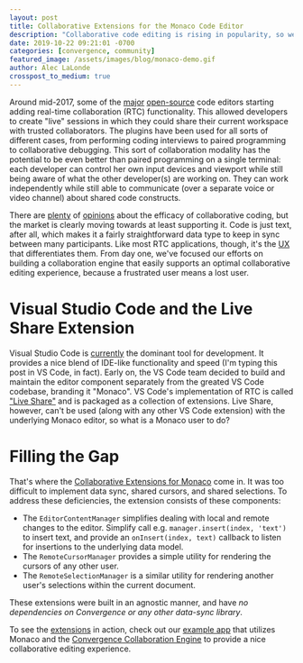 ```yaml
---
layout: post
title: Collaborative Extensions for the Monaco Code Editor
description: "Collaborative code editing is rising in popularity, so we created a library that makes adding real-time collaboration functionality to Monaco much easier."
date: 2019-10-22 09:21:01 -0700
categories: [convergence, community]
featured_image: /assets/images/blog/monaco-demo.gif
author: Alec LaLonde
crosspost_to_medium: true
---
```

Around mid-2017, some of the [major](https://teletype.atom.io/) [open-source](https://code.visualstudio.com/blogs/2017/11/15/live-share) code editors starting adding real-time collaboration (RTC) functionality.  This allowed developers to create "live" sessions in which they could share their current workspace with trusted collaborators.  The plugins have been used for all sorts of different cases, from performing coding interviews to paired programming to collaborative debugging.  This sort of collaboration modality has the potential to be even better than paired programming on a single terminal: each developer can control her own input devices and viewport while still being aware of what the other developer(s) are working on.  They can work independently while still able to communicate (over a separate voice or video channel) about shared code constructs.

There are [plenty](https://www.verypossible.com/blog/pros-and-cons-of-pair-programming) of [opinions](https://blog.inf.ed.ac.uk/sapm/2014/03/07/real-time-collaborative-programming-in-software-business/) about the efficacy of collaborative coding, but the market is clearly moving towards at least supporting it.  Code is just text, after all, which makes it a fairly straightforward data type to keep in sync between many participants.   Like most RTC applications, though, it's the [UX](/blog/2017/09/what-makes-for-a-great-collaborative-editing-experience/) that differentiates them.  From day one, we've focused our efforts on building a collaboration engine that easily supports an optimal collaborative editing experience, because a frustrated user means a lost user.

# Visual Studio Code and the Live Share Extension

Visual Studio Code is [currently](https://insights.stackoverflow.com/survey/2019#development-environments-and-tools) the dominant tool for development. It provides a nice blend of IDE-like functionality and speed (I'm typing this post in VS Code, in fact).  Early on, the VS Code team decided to build and maintain the editor component separately from the greated VS Code codebase, branding it "Monaco".  VS Code's implementation of RTC is called ["Live Share"](https://marketplace.visualstudio.com/items?itemName=MS-vsliveshare.vsliveshare-pack) and is packaged as a collection of extensions.  Live Share, however, can't be used (along with any other VS Code extension) with the underlying Monaco editor, so what is a Monaco user to do?

# Filling the Gap

That's where the [Collaborative Extensions for Monaco](https://github.com/convergencelabs/monaco-collab-ext) come in.  It was too difficult to implement data sync, shared cursors, and shared selections. To address these deficiencies, the extension consists of these components:

- The `EditorContentManager` simplifies dealing with local and remote changes to the editor.  Simplify call e.g. `manager.insert(index, 'text')` to insert text, and provide an `onInsert(index, text)` callback to listen for insertions to the underlying data model.   
- The `RemoteCursorManager` provides a simple utility for rendering the cursors of any other user.
- The `RemoteSelectionManager` is a similar utility for rendering another user's selections within the current document.

These extensions were built in an agnostic manner, and have _no dependencies on Convergence or any other data-sync library_.  

To see the [extensions]((https://github.com/convergencelabs/monaco-collab-ext)) in action, check out our [example app](https://examples.convergence.io/examples/monaco/) that utilizes Monaco and the [Convergence Collaboration Engine](https://convergence.io) to provide a nice collaborative editing experience.  